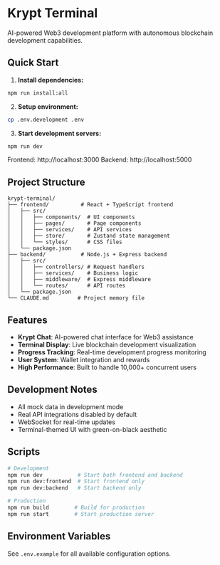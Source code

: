 # Krypt Terminal

AI-powered Web3 development platform with autonomous blockchain development capabilities.

## Quick Start

1. **Install dependencies:**
```bash
npm run install:all
```

2. **Setup environment:**
```bash
cp .env.development .env
```

3. **Start development servers:**
```bash
npm run dev
```

Frontend: http://localhost:3000
Backend: http://localhost:5000

## Project Structure

```
krypt-terminal/
├── frontend/          # React + TypeScript frontend
│   ├── src/
│   │   ├── components/  # UI components
│   │   ├── pages/       # Page components
│   │   ├── services/    # API services
│   │   ├── store/       # Zustand state management
│   │   └── styles/      # CSS files
│   └── package.json
├── backend/           # Node.js + Express backend
│   ├── src/
│   │   ├── controllers/ # Request handlers
│   │   ├── services/    # Business logic
│   │   ├── middleware/  # Express middleware
│   │   └── routes/      # API routes
│   └── package.json
└── CLAUDE.md         # Project memory file

```

## Features

- **Krypt Chat**: AI-powered chat interface for Web3 assistance
- **Terminal Display**: Live blockchain development visualization
- **Progress Tracking**: Real-time development progress monitoring
- **User System**: Wallet integration and rewards
- **High Performance**: Built to handle 10,000+ concurrent users

## Development Notes

- All mock data in development mode
- Real API integrations disabled by default
- WebSocket for real-time updates
- Terminal-themed UI with green-on-black aesthetic

## Scripts

```bash
# Development
npm run dev           # Start both frontend and backend
npm run dev:frontend  # Start frontend only
npm run dev:backend   # Start backend only

# Production
npm run build        # Build for production
npm run start        # Start production server
```

## Environment Variables

See `.env.example` for all available configuration options.